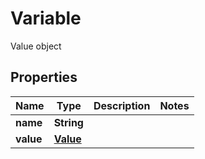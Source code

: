 

# Variable

Value object

## Properties

| Name | Type | Description | Notes |
|------------ | ------------- | ------------- | -------------|
|**name** | **String** |  |  |
|**value** | [**Value**](Value.md) |  |  |



